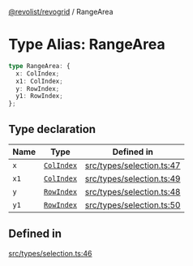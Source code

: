 [@revolist/revogrid](README.md) / RangeArea

# Type Alias: RangeArea

```ts
type RangeArea: {
  x: ColIndex;
  x1: ColIndex;
  y: RowIndex;
  y1: RowIndex;
};
```

## Type declaration

| Name | Type | Defined in |
| ------ | ------ | ------ |
| `x` | [`ColIndex`](TypeAlias.ColIndex.md) | [src/types/selection.ts:47](https://github.com/revolist/revogrid/blob/424884a9332ccde4a5d40c39536fe61d1ccacbfc/src/types/selection.ts#L47) |
| `x1` | [`ColIndex`](TypeAlias.ColIndex.md) | [src/types/selection.ts:49](https://github.com/revolist/revogrid/blob/424884a9332ccde4a5d40c39536fe61d1ccacbfc/src/types/selection.ts#L49) |
| `y` | [`RowIndex`](TypeAlias.RowIndex.md) | [src/types/selection.ts:48](https://github.com/revolist/revogrid/blob/424884a9332ccde4a5d40c39536fe61d1ccacbfc/src/types/selection.ts#L48) |
| `y1` | [`RowIndex`](TypeAlias.RowIndex.md) | [src/types/selection.ts:50](https://github.com/revolist/revogrid/blob/424884a9332ccde4a5d40c39536fe61d1ccacbfc/src/types/selection.ts#L50) |

## Defined in

[src/types/selection.ts:46](https://github.com/revolist/revogrid/blob/424884a9332ccde4a5d40c39536fe61d1ccacbfc/src/types/selection.ts#L46)
